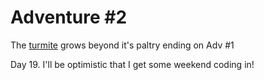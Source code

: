# Adventure #2

The [turmite](https://github.com/JonKernPA/turmites) grows beyond it's paltry ending on Adv #1

Day 19. I'll be optimistic that I get some weekend coding in!